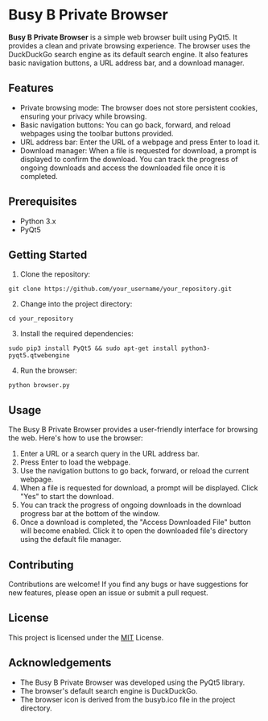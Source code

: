 # Busy B Private Browser

**Busy B Private Browser** is a simple web browser built using PyQt5. It provides a clean and private browsing experience. The browser uses the DuckDuckGo search engine as its default search engine. It also features basic navigation buttons, a URL address bar, and a download manager.

## Features

- Private browsing mode: The browser does not store persistent cookies, ensuring your privacy while browsing.
- Basic navigation buttons: You can go back, forward, and reload webpages using the toolbar buttons provided.
- URL address bar: Enter the URL of a webpage and press Enter to load it.
- Download manager: When a file is requested for download, a prompt is displayed to confirm the download. You can track the progress of ongoing downloads and access the downloaded file once it is completed.

## Prerequisites

- Python 3.x
- PyQt5

## Getting Started

1. Clone the repository:

```
git clone https://github.com/your_username/your_repository.git
```

2. Change into the project directory:

```
cd your_repository
```

3. Install the required dependencies:

```
sudo pip3 install PyQt5 && sudo apt-get install python3-pyqt5.qtwebengine
```

4. Run the browser:

```
python browser.py
```

## Usage

The Busy B Private Browser provides a user-friendly interface for browsing the web. Here's how to use the browser:

1. Enter a URL or a search query in the URL address bar.
2. Press Enter to load the webpage.
3. Use the navigation buttons to go back, forward, or reload the current webpage.
4. When a file is requested for download, a prompt will be displayed. Click "Yes" to start the download.
5. You can track the progress of ongoing downloads in the download progress bar at the bottom of the window.
6. Once a download is completed, the "Access Downloaded File" button will become enabled. Click it to open the downloaded file's directory using the default file manager.

## Contributing

Contributions are welcome! If you find any bugs or have suggestions for new features, please open an issue or submit a pull request.

## License

This project is licensed under the [MIT](https://opensource.org/licenses/MIT) License.

## Acknowledgements

- The Busy B Private Browser was developed using the PyQt5 library.
- The browser's default search engine is DuckDuckGo.
- The browser icon is derived from the busyb.ico file in the project directory.
